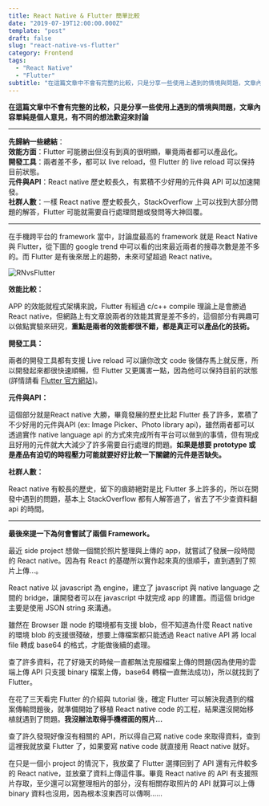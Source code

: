 ```yaml
---
title: React Native & Flutter 簡單比較
date: "2019-07-19T12:00:00.000Z"
template: "post"
draft: false
slug: "react-native-vs-flutter"
category: Frontend
tags:
  - "React Native"
  - "Flutter"
subtitle: "在這篇文章中不會有完整的比較，只是分享一些使用上遇到的情境與問題，文章內容單純是個人意見，有不同的想法歡迎來討論"
---
```

**在這篇文章中不會有完整的比較，只是分享一些使用上遇到的情境與問題，文章內容單純是個人意見，有不同的想法歡迎來討論**

---

**先歸納一些總結**：  
**效能方面**：Flutter 可能勝出但沒有到真的很明顯，畢竟兩者都可以產品化。  
**開發工具**：兩者差不多，都可以 live reload，但 Flutter 的 live reload 可以保持目前狀態。  
**元件與API**：React native 歷史較長久，有累積不少好用的元件與 API 可以加速開發。  
**社群人數**：一樣 React native 歷史較長久，StackOverflow 上可以找到大部分問題的解答，Flutter 可能就需要自行處理問題或發問等大神回覆。

---

在手機跨平台的 framework 當中，討論度最高的 framework 就是 React Native 與 Flutter，從下圖的 google trend 中可以看的出來最近兩者的搜尋次數是差不多的。而 Flutter 是有後來居上的趨勢，未來可望超過 React native。

![RNvsFlutter](https://i.imgur.com/Ebi7Qun.png)

**效能比較：**

APP 的效能就程式架構來說，Flutter 有經過 c/c++ compile 理論上是會勝過 React native，但網路上有文章說兩者的效能其實是差不多的，這個部分有興趣可以做點實驗來研究，**重點是兩者的效能都很不錯，都是真正可以產品化的技術。**

**開發工具：**

兩者的開發工具都有支援 Live reload 可以讓你改文 code 後儲存馬上就反應，所以開發起來都很快速順暢，但 Flutter 又更厲害一點，因為他可以保持目前的狀態(詳情請看 [Flutter 官方網站](https://flutter.dev/))。

**元件與API：**

這個部分就是React native 大勝，畢竟發展的歷史比起 Flutter 長了許多，累積了不少好用的元件與API (ex: Image Picker、Photo library api)，雖然兩者都可以透過實作 native language api 的方式來完成所有平台可以做到的事情，但有現成且好用的元件就大大減少了許多需要自行處理的問題。**如果是想要 prototype 或是產品有迫切的時程壓力可能就要好好比較一下關鍵的元件是否缺失。**

**社群人數：**

React native 有較長的歷史，留下的痕跡絕對是比 Flutter 多上許多的，所以在開發中遇到的問題，基本上 StackOverflow 都有人解答過了，省去了不少查資料翻 api 的時間。

---

**最後來提一下為何會嘗試了兩個 Framework。**

最近 side project 想做一個關於照片整理與上傳的 app，就嘗試了發展一段時間的 React native。因為有 React 的基礎所以實作起來真的很順手，直到遇到了照片上傳…。

React native 以 javascript 為 engine，建立了 javascript 與 native language 之間的 bridge，讓開發者可以在 javascript 中就完成 app 的建置。而這個 bridge 主要是使用 JSON string 來溝通。

雖然在 Browser 跟 node 的環境都有支援 blob，但不知道為什麼 React native 的環境 blob 的支援很殘破，想要上傳檔案都只能透過 React native API 將 local file 轉成 base64 的格式，才能做後續的處理。

查了許多資料，花了好幾天的時候一直都無法克服檔案上傳的問題(因為使用的雲端上傳 API 只支援 binary 檔案上傳，base64 轉檔一直無法成功)，所以就找到了 Flutter。

在花了三天看完 Flutter 的介紹與 tutorial 後，確定 Flutter 可以解決我遇到的檔案傳輸問題後，就準備開始了移植 React native code 的工程，結果還沒開始移植就遇到了問題。**我沒辦法取得手機裡面的照片…**

查了許久發現好像沒有相關的 API，所以得自己寫 native code 來取得資料，查到這裡我就放棄 Flutter 了，如果要寫 native code 就直接用 React native 就好。

在只是一個小 project 的情況下，我放棄了 Flutter 選擇回到了 API 還有元件較多的 React native，並放棄了資料上傳這件事。畢竟 React native 的 API 有支援照片存取，至少還可以寫整理相片的部分，沒有相關存取照片的 API 就算可以上傳 binary 資料也沒用，因為根本沒東西可以傳啊……